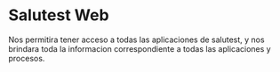 # Salutest Web
Nos permitira tener acceso a todas las aplicaciones de salutest, y nos brindara toda la informacion correspondiente a todas las aplicaciones y procesos.
        
